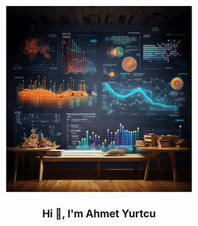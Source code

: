 <img src="https://github.com/AhmetYurtcu/AhmetYurtcu/blob/main/banner.jpeg?raw=true">

<h1 align="center"> Hi 👋, I'm Ahmet Yurtcu</h1>
